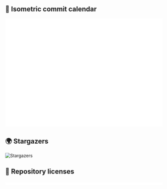 ## 📅 Isometric commit calendar

![ISO календарь](./metrics.isocalendar.svg)

## 🌍 Stargazers

![Stargazers](./metrics.stargazers.svg)

## 📜 Repository licenses

![Licenses](./metrics.licenses.svg)
